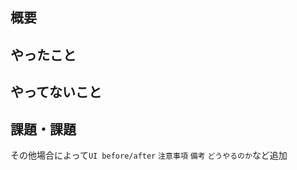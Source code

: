 ## 概要

## やったこと

## やってないこと

## 課題・課題


その他場合によって```UI before/after``` ```注意事項``` ```備考``` ```どうやるのか```など追加
